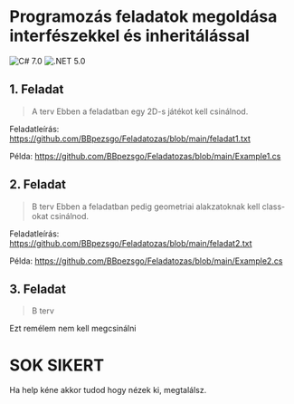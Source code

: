 # Programozás feladatok megoldása interfészekkel és inheritálással

![C# 7.0](https://img.shields.io/badge/c%23-7.0-%23239120.svg)
![.NET 5.0](https://img.shields.io/badge/.NET-5.0-5C2D91)

## 1. Feladat
> A terv
Ebben a feladatban egy 2D-s játékot kell csinálnod.

Feladatleírás: https://github.com/BBpezsgo/Feladatozas/blob/main/feladat1.txt

Példa: https://github.com/BBpezsgo/Feladatozas/blob/main/Example1.cs

## 2. Feladat
> B terv
Ebben a feladatban pedig geometriai alakzatoknak kell class-okat csinálnod.

Feladatleírás: https://github.com/BBpezsgo/Feladatozas/blob/main/feladat2.txt

Példa: https://github.com/BBpezsgo/Feladatozas/blob/main/Example2.cs

## 3. Feladat
> B terv

Ezt remélem nem kell megcsinálni

# SOK SIKERT

Ha help kéne akkor tudod hogy nézek ki, megtalálsz.
